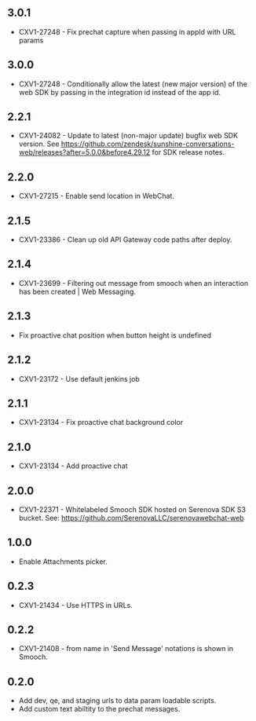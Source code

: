 ## 3.0.1
* CXV1-27248 - Fix prechat capture when passing in appId with URL params

## 3.0.0
* CXV1-27248 - Conditionally allow the latest (new major version) of the web SDK by passing in the integration id instead of the app id.

## 2.2.1
* CXV1-24082 - Update to latest (non-major update) bugfix web SDK version. See https://github.com/zendesk/sunshine-conversations-web/releases?after=5.0.0&before4.29.12 for SDK release notes.

## 2.2.0
* CXV1-27215 - Enable send location in WebChat.

## 2.1.5
* CXV1-23386 - Clean up old API Gateway code paths after deploy.

## 2.1.4
* CXV1-23699 - Filtering out message from smooch when an interaction has been created | Web Messaging.

## 2.1.3
* Fix proactive chat position when button height is undefined

## 2.1.2
* CXV1-23172 - Use default jenkins job

## 2.1.1
* CXV1-23134 - Fix proactive chat background color

## 2.1.0
* CXV1-23134 - Add proactive chat

## 2.0.0
* CXV1-22371 - Whitelabeled Smooch SDK hosted on Serenova SDK S3 bucket. See: https://github.com/SerenovaLLC/serenovawebchat-web

## 1.0.0
* Enable Attachments picker.

## 0.2.3
* CXV1-21434 - Use HTTPS in URLs.

## 0.2.2
* CXV1-21408 - from name in 'Send Message' notations is shown in Smooch.

## 0.2.0
* Add dev, qe, and staging urls to data param loadable scripts.
* Add custom text abiltity to the prechat messages.